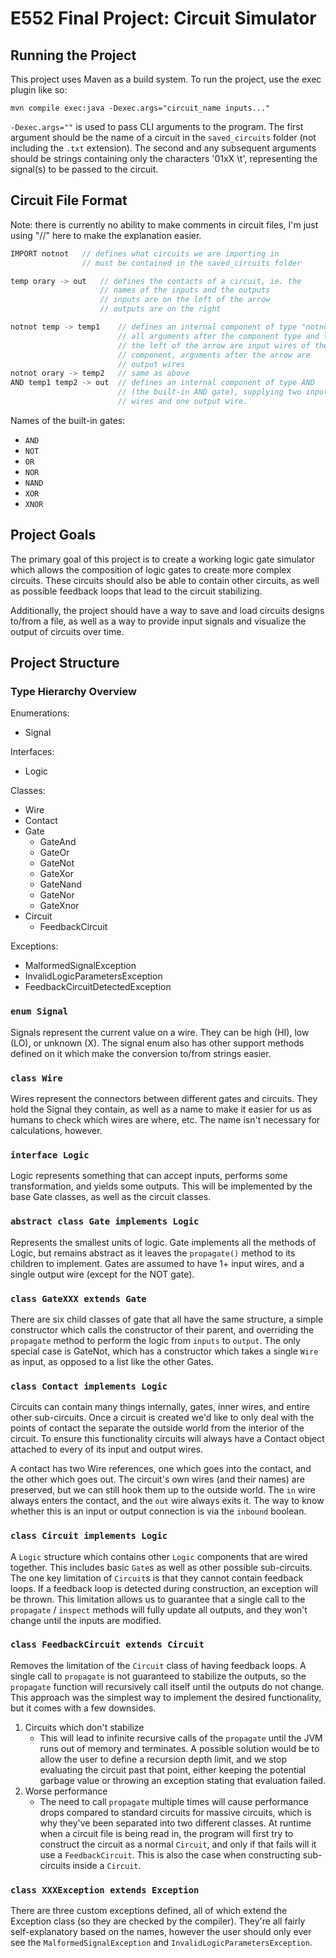 # E552 Final Project: Circuit Simulator

## Running the Project

This project uses Maven as a build system. To run the project, use the exec
plugin like so:

```shell
mvn compile exec:java -Dexec.args="circuit_name inputs..."
```

`-Dexec.args=""` is used to pass CLI arguments to the program. The first
argument should be the name of a circuit in the `saved_circuits` folder (not
including the `.txt` extension). The second and any subsequent arguments should
be strings containing only the characters '01xX \t', representing the signal(s)
to be passed to the circuit.

## Circuit File Format

Note: there is currently no ability to make comments in circuit files, I'm just
using "//" here to make the explanation easier.

```c++
IMPORT notnot   // defines what circuits we are importing in
                // must be contained in the saved_circuits folder

temp orary -> out   // defines the contacts of a circuit, ie. the
                    // names of the inputs and the outputs
                    // inputs are on the left of the arrow
                    // outputs are on the right

notnot temp -> temp1    // defines an internal component of type "notnot"
                        // all arguments after the component type and to
                        // the left of the arrow are input wires of the
                        // component, arguments after the arrow are
                        // output wires
notnot orary -> temp2   // same as above
AND temp1 temp2 -> out  // defines an internal component of type AND
                        // (the built-in AND gate), supplying two input
                        // wires and one output wire.
```

Names of the built-in gates:

- `AND`
- `NOT`
- `OR`
- `NOR`
- `NAND`
- `XOR`
- `XNOR`

## Project Goals

The primary goal of this project is to create a working logic gate simulator
which allows the composition of logic gates to create more complex circuits.
These circuits should also be able to contain other circuits, as well as
possible feedback loops that lead to the circuit stabilizing.

Additionally, the project should have a way to save and load circuits designs
to/from a file, as well as a way to provide input signals and visualize the
output of circuits over time.

## Project Structure

### Type Hierarchy Overview

Enumerations:

- Signal

Interfaces:

- Logic

Classes:

- Wire
- Contact
- Gate
  - GateAnd
  - GateOr
  - GateNot
  - GateXor
  - GateNand
  - GateNor
  - GateXnor
- Circuit
  - FeedbackCircuit

Exceptions:

- MalformedSignalException
- InvalidLogicParametersException
- FeedbackCircuitDetectedException

### `enum Signal`

Signals represent the current value on a wire. They can be high (HI), low (LO),
or unknown (X). The signal enum also has other support methods defined on it
which make the conversion to/from strings easier.

### `class Wire`

Wires represent the connectors between different gates and circuits. They hold
the Signal they contain, as well as a name to make it easier for us as humans to
check which wires are where, etc. The name isn't necessary for calculations,
however.

### `interface Logic`

Logic represents something that can accept inputs, performs some transformation,
and yields some outputs. This will be implemented by the base Gate classes, as
well as the circuit classes.

### `abstract class Gate implements Logic`

Represents the smallest units of logic. Gate implements all the methods of
Logic, but remains abstract as it leaves the `propagate()` method to its
children to implement. Gates are assumed to have 1+ input wires, and a single
output wire (except for the NOT gate).

### `class GateXXX extends Gate`

There are six child classes of gate that all have the same structure, a simple
constructor which calls the constructor of their parent, and overriding the
`propagate` method to perform the logic from `inputs` to `output`. The only
special case is GateNot, which has a constructor which takes a single `Wire` as
input, as opposed to a list like the other Gates.

### `class Contact implements Logic`

Circuits can contain many things internally, gates, inner wires, and entire
other sub-circuits. Once a circuit is created we'd like to only deal with the
points of contact the separate the outside world from the interior of the
circuit. To ensure this functionality circuits will always have a Contact object
attached to every of its input and output wires.

A contact has two Wire references, one which goes into the contact, and the
other which goes out. The circuit's own wires (and their names) are preserved,
but we can still hook them up to the outside world. The `in` wire always enters
the contact, and the `out` wire always exits it. The way to know whether this is
an input or output connection is via the `inbound` boolean.

### `class Circuit implements Logic`

A `Logic` structure which contains other `Logic` components that are wired
together. This includes basic `Gate`s as well as other possible sub-circuits.
The one key limitation of `Circuit`s is that they cannot contain feedback loops.
If a feedback loop is detected during construction, an exception will be thrown.
This limitation allows us to guarantee that a single call to the `propagate` /
`inspect` methods will fully update all outputs, and they won't change until the
inputs are modified.

### `class FeedbackCircuit extends Circuit`

Removes the limitation of the `Circuit` class of having feedback loops. A single
call to `propagate` is not guaranteed to stabilize the outputs, so the
`propagate` function will recursively call itself until the outputs do not
change. This approach was the simplest way to implement the desired
functionality, but it comes with a few downsides.

1. Circuits which don't stabilize
   - This will lead to infinite recursive calls of the `propagate` until the JVM
     runs out of memory and terminates. A possible solution would be to allow
     the user to define a recursion depth limit, and we stop evaluating the
     circuit past that point, either keeping the potential garbage value or
     throwing an exception stating that evaluation failed.
2. Worse performance
   - The need to call `propagate` multiple times will cause performance drops
     compared to standard circuits for massive circuits, which is why they've
     been separated into two different classes. At runtime when a circuit file
     is being read in, the program will first try to construct the circuit as a
     normal `Circuit`, and only if that fails will it use a `FeedbackCircuit`.
     This is also the case when constructing sub-circuits inside a `Circuit`.

### `class XXXException extends Exception`

There are three custom exceptions defined, all of which extend the Exception
class (so they are checked by the compiler). They're all fairly self-explanatory
based on the names, however the user should only ever see the
`MalformedSignalException` and `InvalidLogicParametersException`.
